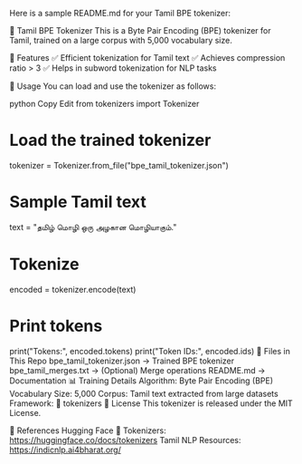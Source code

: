 
Here is a sample README.md for your Tamil BPE tokenizer:

📜 Tamil BPE Tokenizer
This is a Byte Pair Encoding (BPE) tokenizer for Tamil, trained on a large corpus with 5,000 vocabulary size.

📝 Features
✅ Efficient tokenization for Tamil text
✅ Achieves compression ratio > 3
✅ Helps in subword tokenization for NLP tasks

🚀 Usage
You can load and use the tokenizer as follows:

python
Copy
Edit
from tokenizers import Tokenizer

# Load the trained tokenizer
tokenizer = Tokenizer.from_file("bpe_tamil_tokenizer.json")

# Sample Tamil text
text = "தமிழ் மொழி ஒரு அழகான மொழியாகும்."

# Tokenize
encoded = tokenizer.encode(text)

# Print tokens
print("Tokens:", encoded.tokens)
print("Token IDs:", encoded.ids)
📂 Files in This Repo
bpe_tamil_tokenizer.json → Trained BPE tokenizer
bpe_tamil_merges.txt → (Optional) Merge operations
README.md → Documentation
📊 Training Details
Algorithm: Byte Pair Encoding (BPE)
Vocabulary Size: 5,000
Corpus: Tamil text extracted from large datasets
Framework: 🤗 tokenizers
📜 License
This tokenizer is released under the MIT License.

🔗 References
Hugging Face 🤗 Tokenizers: https://huggingface.co/docs/tokenizers
Tamil NLP Resources: https://indicnlp.ai4bharat.org/
